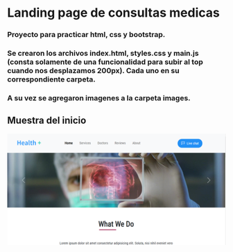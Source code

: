 # Landing page de consultas medicas

### Proyecto para practicar html, css y bootstrap.
### Se crearon los archivos index.html, styles.css y main.js (consta solamente de una funcionalidad para subir al top cuando nos desplazamos 200px). Cada uno en su correspondiente carpeta.
### A su vez se agregaron imagenes a la carpeta images.

## Muestra del inicio
![texto_alternativo_imagen](images/heroimage.png)